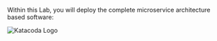 Within this Lab, you will deploy the complete microservice architecture based software: 


![Katacoda Logo](https://github.com/mmumshad/example-voting-app/raw/master/architecture.png)


